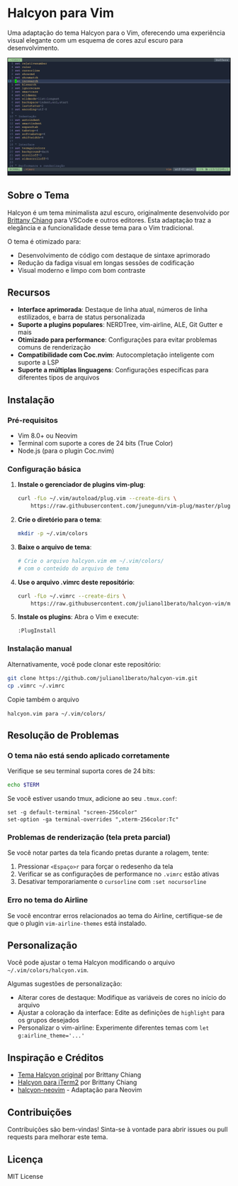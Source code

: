 # Halcyon para Vim

Uma adaptação do tema Halcyon para o Vim, oferecendo uma experiência visual elegante com um esquema de cores azul escuro para desenvolvimento.

![Exemplo do Vim](https://raw.githubusercontent.com/julianol1berato/halcyon-vim/refs/heads/main/screenshot/vim1.png)

## Sobre o Tema

Halcyon é um tema minimalista azul escuro, originalmente desenvolvido por [Brittany Chiang](https://github.com/bchiang7) para VSCode e outros editores. Esta adaptação traz a elegância e a funcionalidade desse tema para o Vim tradicional.

O tema é otimizado para:
- Desenvolvimento de código com destaque de sintaxe aprimorado
- Redução da fadiga visual em longas sessões de codificação
- Visual moderno e limpo com bom contraste

## Recursos

- **Interface aprimorada**: Destaque de linha atual, números de linha estilizados, e barra de status personalizada
- **Suporte a plugins populares**: NERDTree, vim-airline, ALE, Git Gutter e mais
- **Otimizado para performance**: Configurações para evitar problemas comuns de renderização
- **Compatibilidade com Coc.nvim**: Autocompletação inteligente com suporte a LSP
- **Suporte a múltiplas linguagens**: Configurações específicas para diferentes tipos de arquivos

## Instalação

### Pré-requisitos

- Vim 8.0+ ou Neovim
- Terminal com suporte a cores de 24 bits (True Color)
- Node.js (para o plugin Coc.nvim)

### Configuração básica

1. **Instale o gerenciador de plugins vim-plug**:
   ```bash
   curl -fLo ~/.vim/autoload/plug.vim --create-dirs \
       https://raw.githubusercontent.com/junegunn/vim-plug/master/plug.vim
   ```

2. **Crie o diretório para o tema**:
   ```bash
   mkdir -p ~/.vim/colors
   ```

3. **Baixe o arquivo de tema**:
   ```bash
   # Crie o arquivo halcyon.vim em ~/.vim/colors/
   # com o conteúdo do arquivo de tema
   ```

4. **Use o arquivo .vimrc deste repositório**:
   ```bash
   curl -fLo ~/.vimrc --create-dirs \
       https://raw.githubusercontent.com/julianol1berato/halcyon-vim/main/.vimrc
   ```

5. **Instale os plugins**:
   Abra o Vim e execute:
   ```
   :PlugInstall
   ```

### Instalação manual

Alternativamente, você pode clonar este repositório:

```bash
git clone https://github.com/julianol1berato/halcyon-vim.git
cp .vimrc ~/.vimrc
```

Copie também o arquivo

`halcyon.vim para ~/.vim/colors/`


## Resolução de Problemas

### O tema não está sendo aplicado corretamente

Verifique se seu terminal suporta cores de 24 bits:
```bash
echo $TERM
```

Se você estiver usando tmux, adicione ao seu `.tmux.conf`:
```
set -g default-terminal "screen-256color"
set-option -ga terminal-overrides ",xterm-256color:Tc"
```

### Problemas de renderização (tela preta parcial)

Se você notar partes da tela ficando pretas durante a rolagem, tente:
1. Pressionar `<Espaço>r` para forçar o redesenho da tela
2. Verificar se as configurações de performance no `.vimrc` estão ativas
3. Desativar temporariamente o `cursorline` com `:set nocursorline`

### Erro no tema do Airline

Se você encontrar erros relacionados ao tema do Airline, certifique-se de que o plugin `vim-airline-themes` está instalado.

## Personalização

Você pode ajustar o tema Halcyon modificando o arquivo `~/.vim/colors/halcyon.vim`. 

Algumas sugestões de personalização:

- Alterar cores de destaque: Modifique as variáveis de cores no início do arquivo
- Ajustar a coloração da interface: Edite as definições de `highlight` para os grupos desejados
- Personalizar o vim-airline: Experimente diferentes temas com `let g:airline_theme='...'`

## Inspiração e Créditos

- [Tema Halcyon original](https://github.com/bchiang7/halcyon-vscode) por Brittany Chiang
- [Halcyon para iTerm2](https://github.com/bchiang7/halcyon-iterm) por Brittany Chiang
- [halcyon-neovim](https://github.com/kwsp/halcyon-neovim) - Adaptação para Neovim

## Contribuições

Contribuições são bem-vindas! Sinta-se à vontade para abrir issues ou pull requests para melhorar este tema.

## Licença

MIT License

